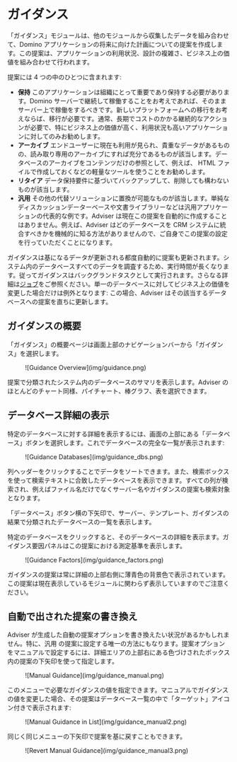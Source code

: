 # ガイダンス

「ガイダンス」モジュールは、他のモジュールから収集したデータを組み合わせて、Domino アプリケーションの将来に向けた計画についての提案を作成します。この提案は、アプリケーションの利用状況、設計の複雑さ、ビジネス上の価値を組み合わせて行われます。

提案には 4 つの中のひとつに含まれます:

* **保持** このアプリケーションは組織にとって重要であり保持する必要があります。Domino サーバーで継続して稼働することをお考えであれば、そのままサーバー上で稼働をするべきです。新しいプラットフォームへの移行をお考えならば、移行が必要です。通常、長期でコストのかかる継続的なアクションが必要で、特にビジネス上の価値が高く、利用状況も高いアプリケーションに対してのみお勧めします。
* **アーカイブ** エンドユーザーに現在も利用が見られ、貴重なデータがあるものの、読み取り専用のアーカイブにすれば充分であるものが該当します。データベースのアーカイブをコンテンツだけの参照として、例えば、 HTML ファイルで作成しておくなどの軽量なツールを使うことをお勧めします。
* **リタイア** データ保持要件に基づいてバックアップして、削除しても構わないものが該当します。 
* **汎用** その他の代替ソリューションに置換が可能なものが該当します。単純なディスカッションデーターベースや文書ライブラリーなどは汎用アプリケーションの代表的な例です。Adviser は現在この提案を自動的に作成することはありません。例えば、Adviser はどのデータベースを CRM システムに統合すべきかを機械的に知る方法がありませんので、ご自身でこの提案の設定を行っていただくことになります。

ガイダンスは基になるデータが更新される都度自動的に提案も更新されます。システム内のデータベースすべてのデータを調査するため、実行時間が長くなります。従ってガイダンスはバックグランドタスクとして実行されます。さらなる詳細は[ジョブ](jobs.md)をご参照ください。単一のデータベースに対してビジネス上の価値を変更した場合だけは例外となります: この場合、Adviser はその該当するデータベースへの提案を直ちに更新します。

## ガイダンスの概要
「ガイダンス」の概要ページは画面上部のナビゲーションバーから「ガイダンス」を選択します。
<figure markdown="1">
  ![Guidance Overview](img/guidance.png)
</figure>
提案で分類されたシステム内のデータベースのサマリを表示します。Adviser のほとんどのチャート同様、パイチャート、棒グラフ、表を選択できます。

## データベース詳細の表示
特定のデータベースに対する詳細を表示するには、画面の上部にある「データベース」ボタンを選択します。これでデータベースの完全な一覧が表示されます:
<figure markdown="1">
  ![Guidance Databases](img/guidance_dbs.png)
</figure>

列ヘッダーをクリックすることでデータをソートできます。また、検索ボックスを使って検索テキストに合致したデータベースを表示できます。すべての列が検索され、例えばファイル名だけでなくサーバー名やガイダンスの提案も検索対象となります。

「データベース」ボタン横の下矢印で、サーバー、テンプレート、ガイダンスの結果で分類されたデータベースの一覧を表示します。

特定のデータベースをクリックすると、そのデータベースの詳細を表示ます。ガイダンス要因パネルはこの提案における測定基準を表示します。
<figure markdown="1">
  ![Guidance Factors](img/guidance_factors.png)
</figure>

ガイダンスの提案は常に詳細の上部右側に薄青色の背景色で表示されています。この提案は現在表示しているモジュールに関わらず表示していますのでご注意ください。

## 自動で出された提案の書き換え
Adviser が生成した自動の提案オプションを書き換えたい状況があるかもしれません。特に、汎用 の提案に設定する唯一の方法にもなります。提案オプションをマニュアルで設定するには、詳細エリアの上部右にある色づけされたボックス内の提案の下矢印を使って指定します。
<figure markdown="1">
  ![Manual Guidance](img/guidance_manual.png)
</figure>
このメニューで必要なガイダンスの値を指定できます。マニュアルでガイダンスの値を変更した場合、その提案はデータベース一覧の中で「ターゲット」アイコン付きで表示されます:
<figure markdown="1">
  ![Manual Guidance in List](img/guidance_manual2.png)
</figure>
同じく同じメニューの下矢印で提案を基に戻すこともできます。
<figure markdown="1">
  ![Revert Manual Guidance](img/guidance_manual3.png)
</figure>

